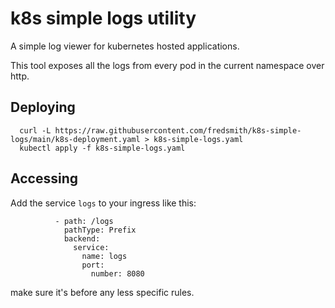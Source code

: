 # k8s simple logs utility

A simple log viewer for kubernetes hosted applications.

This tool exposes all the logs from every pod in the current namespace over http.

## Deploying
```
  curl -L https://raw.githubusercontent.com/fredsmith/k8s-simple-logs/main/k8s-deployment.yaml > k8s-simple-logs.yaml
  kubectl apply -f k8s-simple-logs.yaml
```

## Accessing

Add the service `logs` to your ingress like this:
```
          - path: /logs
            pathType: Prefix
            backend:
              service:
                name: logs
                port:
                  number: 8080
```
make sure it's before any less specific rules.
